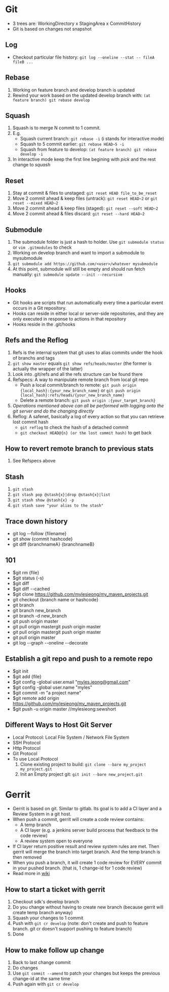 # Git
* 3 trees are: WorkingDirectory x StagingArea x CommitHistory
* Git is based on changes not snapshot

## Log
* Checkout particular file history: `git log --oneline --stat -- fileA fileB ...`

## Rebase
1. Working on feature branch and develop branch is updated
1. Rewind your work based on the updated develop branch with: `(at feature branch) git rebase develop`

## Squash
1. Squash is to merge N commit to 1 commit.
1. E.g.
	* Squash current branch: `git rebase -i` (i stands for interactive mode) 
	* Squash to 5 commit earlier: `git rebase HEAD~5 -i`
	* Squash from feature to develop: `(at feature branch) git rebase develop -i`
1. In interactive mode keep the first line begining with *pick* and the rest change to *squash*

## Reset
1. Stay at commit & files to unstaged: `git reset HEAD file_to_be_reset`
1. Move 2 commit ahead & keep files (untrack): `git reset HEAD~2` or `git reset --mixed HEAD~2`
1. Move 2 commit ahead & keep files (staged): `git reset --soft HEAD~2`
1. Move 2 commit ahead & files discard: `git reset --hard HEAD~2`

## Submodule
1. The submodule folder is just a hash to holder. Use `git submodule status` or `vim .gitmodules` to check
1. Working on develop branch and want to import a submodule to mysubmodule
1. `git submodule add https://github.com/<user>/whatever mysubmodule` 
1. At this point, submodule will still be empty and should run fetch manually: `git submodule update --init --recursive`

## Hooks
* Git hooks are scripts that run automatically every time a particular event occurs in a Git repository. 
* Hooks can reside in either local or server-side repositories, and they are only executed in response to actions in that repository
* Hooks reside in the .git/hooks

## Refs and the Reflog
1. Refs is the internal system that git uses to alias commits under the hook of branchs and tags
1. `git show master` equals `git show refs/heads/master` (the former is actually the wrapper of the latter)
1. Look into .git/refs and all the refs structure can be found there
1. Refspecs: A way to manipulate remote branch from local git repo
	* Push a local commit/branch to remote: `git push origin {local_hash}:{your_new_branch_name}` or `git push origin {local_hash}:refs/heads/{your_new_branch_name}`
	* Delete a remote branch: `git push origin :{your_target_branch}`
1. *Operations mentioned above can all be performed with logging onto the git server and do the changing directly*
1. Reflog: A safenet, basically a log of every action so that you can retrieve lost commit hash
	* `git reflog` to check the hash of a detached commit
	* `git checkout HEAD@{n} (or the lost commit hash)` to get back

## How to revert remote branch to previous stats 
1. See Refspecs above

## Stash
1. `git stash`
1. `git stash pop @stash{x}|drop @stash{x}|list`
1. `git stash show @stash{x} -p`
1. `git stash save "your alias to the stash"`

## Trace down history
* git log --follow {filename}
* git show {commit hashcode}
* git diff {branchnameA} {branchnameB}

## 101
* $git rm {file}
* $git status (-s)
* $git diff
* $git diff --cached
* $git clone https://github.com/mylesieong/my_maven_projects.git
* git checkout {branch name or hashcode}
* git branch
* git branch new_branch
* git branch -d new_branch
* git push origin master 
* git pull origin mastergit push origin master 
* git pull origin mastergit push origin master 
* git pull origin master
* git log --graph --oneline --decorate

## Establish a git repo and push to a remote repo
* $git init
* $git add {file}
* $git config -global user.email "myles.ieong@gmail.com"
* $git config -global user.name "myles"
* $git commit -m "a project name"
* $git remote add origin https://github.com/mylesieong/my_maven_projects.git
* $git push -u origin master //mylesieong:sewshort

## Different Ways to Host Git Server
* Local Protocol: Local File System / Network File System
* SSH Protocol
* Http Protocol
* Git Protocol
* To use Local Protocol
	1. Clone existing project to build: `git clone --bare my_project my_project.git`
	1. Init an Empty project git: `git init --bare new_project.git`

# Gerrit
* Gerrit is based on git. Similar to gitlab. Its goal is to add a CI layer and a Review System in a git host.
* When push a commit, gerrit will create a code review contains:
	* A temp branch
	* A CI layer (e.g. a jenkins server build process that feedback to the code review)
	* A review system open to everyone
* If CI layer return positive result and review system rules are met. Then gerrit will merge the branch into target branch. And the temp branch is then removed
* When you push a branch, it will create 1 code review for EVERY commit in your pushed branch. (that is, 1 change-id for 1 code review)
* Read more in [wiki](https://wiki.summit-tech.org/procedures:git:gerrit_developers_guide?s[]=gerrit#squashing_changes)

## How to start a ticket with gerrit
1. Checkout sdk's develop branch
1. Do you change without having to create new branch (because gerrit will create temp branch anyway) 
1. Squash your changes to 1 commit
1. Push with `git cr develop` (note: don't create and push to feature branch. git cr doesn't support pushing to feature branch)
1. Done

## How to make follow up change
1. Back to last change commit
1. Do changes
1. Use `git commit --amend` to patch your changes but keeps the previous change-id at the same time
1. Push again with `git cr develop`
